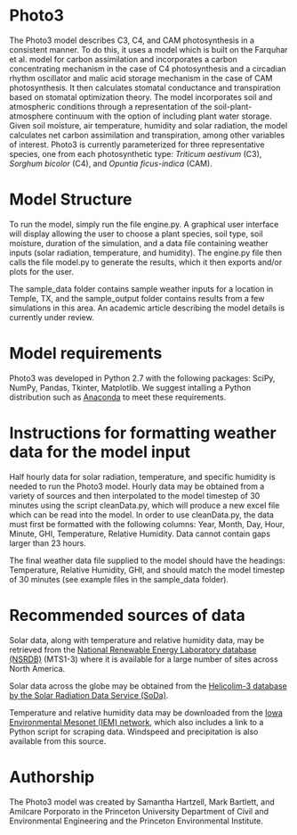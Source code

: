 # Photo3
The Photo3 model describes C3, C4, and CAM photosynthesis in a consistent manner. To do this, it uses a model which is built on the Farquhar et al. model for carbon assimilation and incorporates a carbon concentrating mechanism in the case of C4 photosynthesis and a circadian rhythm oscillator and malic acid storage mechanism in the case of CAM photosynthesis. It then calculates stomatal conductance and transpiration based on stomatal optimization theory. The model incorporates soil and atmospheric conditions through a representation of the soil-plant-atmosphere continuum with the option of including plant water storage. Given soil moisture, air temperature, humidity and solar radiation, the model calculates net carbon assimilation and transpiration, among other variables of interest. Photo3 is currently parameterized for three representative species, one from each photosynthetic type: *Triticum aestivum* (C3), *Sorghum bicolor* (C4), and *Opuntia ficus-indica* (CAM).

# Model Structure

To run the model, simply run the file engine.py. A graphical user interface will display allowing the user to choose a plant species, soil type, soil moisture, duration of the simulation, and a data file containing weather inputs (solar radiation, temperature, and humidity). The engine.py file then calls the file model.py to generate the results, which it then exports and/or plots for the user. 

The sample_data folder contains sample weather inputs for a location in Temple, TX, and the sample_output folder contains results from a few simulations in this area. An academic article describing the model details is currently under review.

# Model requirements
Photo3 was developed in Python 2.7 with the following packages: SciPy, NumPy, Pandas, Tkinter, Matplotlib. We suggest intalling a Python distribution such as [Anaconda][An] to meet these requirements.

[An]: https://www.continuum.io/downloads

# Instructions for formatting weather data for the model input
Half hourly data for solar radiation, temperature, and specific humidity is needed to run the Photo3 model. Hourly data may be obtained from a variety of sources and then interpolated to the model timestep of 30 minutes using the script cleanData.py, which will produce a new excel file which can be read into the model. In order to use cleanData.py, the data must first be formatted with the following columns: Year, Month, Day, Hour, Minute, GHI, Temperature, Relative Humidity. Data cannot contain gaps larger than 23 hours.

The final weather data file supplied to the model should have the headings: Temperature, Relative Humidity, GHI, and should match the model timestep of 30 minutes (see example files in the sample_data folder).

# Recommended sources of data

Solar data, along with temperature and relative humidity data, may be retrieved from the [National Renewable Energy Laboratory database (NSRDB)][nsrdb] (MTS1-3) where it is available for a large number of sites across North America.

Solar data across the globe may be obtained from the [Helicolim-3 database by the Solar Radiation Data Service (SoDa)][soda]. 

[nsrdb]: https://maps.nrel.gov/nsrdb-viewer//?aL=UdPEX9
[soda]: http://soda-pro.com/web-services/radiation/helioclim-3-for-free

Temperature and relative humidity data may be downloaded from the [Iowa Environmental Mesonet (IEM) network][iem], which also includes a link to a Python script for scraping data. Windspeed and precipitation is also available from this source. 

[iem]: http://mesonet.agron.iastate.edu/request/download.phtml

# Authorship

The Photo3 model was created by Samantha Hartzell, Mark Bartlett, and Amilcare Porporato in the Princeton University Department of Civil and Environmental Engineering and the Princeton Environmental Institute.
